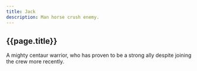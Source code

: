 ```yaml
---
title: Jack
description: Man horse crush enemy.
---
```


## {{page.title}}

A mighty centaur warrior, who has proven to be a strong ally despite joining the crew more recently.
